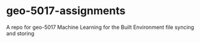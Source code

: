 # geo-5017-assignments
A repo for geo-5017 Machine Learning for the Built Environment file syncing and storing

